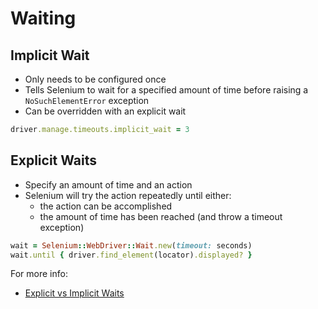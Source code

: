 # Waiting

## Implicit Wait

+ Only needs to be configured once
+ Tells Selenium to wait for a specified amount of time before raising a `NoSuchElementError` exception
+ Can be overridden with an explicit wait

```ruby
driver.manage.timeouts.implicit_wait = 3
```

## Explicit Waits

+ Specify an amount of time and an action
+ Selenium will try the action repeatedly until either:
  + the action can be accomplished
  + the amount of time has been reached (and throw a timeout exception)

```ruby
wait = Selenium::WebDriver::Wait.new(timeout: seconds)
wait.until { driver.find_element(locator).displayed? }
```

For more info:

+ [Explicit vs Implicit Waits](http://elementalselenium.com/tips/47-waiting)

